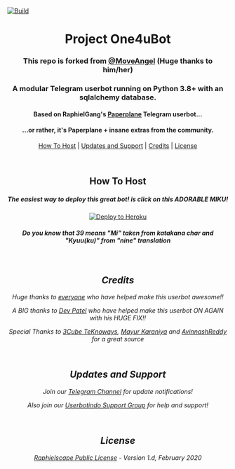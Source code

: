 [![Build](https://github.com/NoCrypt/UserBot/workflows/FailedChecker/badge.svg?branch=sql-extended)](https://github.com/NoCrypt/UserBot/actions "Build")
<h1 align="center">Project One4uBot</h1>
<h3 align="center"> This repo is forked from <a href="http://t.me/MoveAngel">@MoveAngel</a> (Huge thanks to him/her)</h3>
<p/>
<h3 align="center">A modular Telegram userbot running on Python 3.8+ with an sqlalchemy database.</h3>
<h4 align="center">Based on RaphielGang's <a href="https://github.com/RaphielGang/Telegram-UserBot">Paperplane</a> Telegram userbot...</h4>
<h4 align="center">...or rather, it's Paperplane + insane extras from the community.</h4>
<p align="center"><a href="#how-to-host">How To Host</a> | <a href="#updates-and-support">Updates and Support</a> | <a href="#credits">Credits</a> | <a href="#license">License</a></p>
<p align="center">&nbsp;</p>
<h2 align="center">How To Host</h2>
<h5 align="center">The easiest way to deploy this great bot! is click on this ADORABLE MIKU! </h5>
<p align="center"><a href="https://heroku.com/deploy?template=https://github.com/NoCrypt/UserBot/tree/sql-extended"> <img src="https://i.ibb.co/RpXkvB2/illust-80009289-20200320-212304.jpg" alt="Deploy to Heroku" /></a></p>
<h5 align="center"><i>Do you know that 39 means "Mi" taken from katakana char and "Kyuu(ku)" from "nine" translation<i/></h5>
<p align="center">&nbsp;</p>
<h2 align="center">Credits</h2>
<p align="center">Huge thanks to <a href="https://github.com/NoCrypt/UserBot/graphs/contributors">everyone</a> who have helped make this userbot awesome!!</p>
<p align="center">A BIG thanks to <a href="https://github.com/Devp73">Dev Patel</a> who have helped make this userbot ON AGAIN with his HUGE FIX!!</p>
<p align="center">Special Thanks to <a href="https://t.me/Three_Cube_TeKnoways">3Cube TeKnoways</a>, <a href="https://github.com/mkaraniya">Mayur Karaniya</a> and <a href="https://github.com/AvinashReddy3108">AvinnashReddy</a> for a great source</p>
<p align="center">&nbsp;</p>
<h2 align="center">Updates and Support</h2>
<p align="center">Join our <a href="https://t.me/PaperplaneExtended_news">Telegram Channel</a> for update notifications!</p>
<p align="center">Also join our <a href="https://t.me/userbotindo">Userbotindo Support Group</a> for help and support!</p>
<p align="center">&nbsp;</p>
<h2 align="center">License</h2>
<p align="center"><a href="https://github.com/NoCrypt/UserBot/blob/sql-extended/LICENSE">Raphielscape Public License</a> - Version 1.d, February 2020</p>
